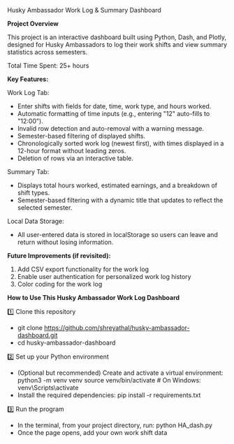 Husky Ambassador Work Log & Summary Dashboard

**Project Overview**

This project is an interactive dashboard built using Python, Dash, and Plotly, designed for Husky Ambassadors to log their work shifts and view summary statistics across semesters.

Total Time Spent: 25+ hours

**Key Features:**

Work Log Tab:
- Enter shifts with fields for date, time, work type, and hours worked.
- Automatic formatting of time inputs (e.g., entering "12" auto-fills to "12:00").
- Invalid row detection and auto-removal with a warning message.
- Semester-based filtering of displayed shifts.
- Chronologically sorted work log (newest first), with times displayed in a 12-hour format without leading zeros.
- Deletion of rows via an interactive table.

Summary Tab:
- Displays total hours worked, estimated earnings, and a breakdown of shift types.
- Semester-based filtering with a dynamic title that updates to reflect the selected semester.

Local Data Storage:
- All user-entered data is stored in localStorage so users can leave and return without losing information.

**Future Improvements (if revisited):**

1) Add CSV export functionality for the work log
2) Enable user authentication for personalized work log history
3) Color coding for the work log 

**How to Use This Husky Ambassador Work Log Dashboard**

1️⃣ Clone this repository
- git clone https://github.com/shreyathal/husky-ambassador-dashboard.git
- cd husky-ambassador-dashboard

2️⃣ Set up your Python environment
- (Optional but recommended) Create and activate a virtual environment:
python3 -m venv venv
source venv/bin/activate  # On Windows: venv\Scripts\activate
- Install the required dependencies:
pip install -r requirements.txt

3️⃣ Run the program
- In the terminal, from your project directory, run:
python HA_dash.py
- Once the page opens, add your own work shift data
